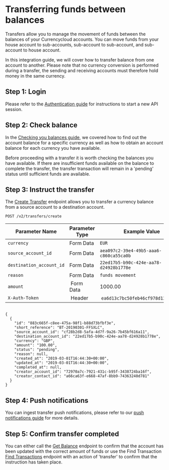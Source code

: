 [_metadata_:menu_title]:- "Transferring funds between balances"
[_metadata_:order]:- "5"

# Transferring funds between balances

Transfers allow you to manage the movement of funds between the balances of your Currencycloud accounts. You can move funds from your house account to sub-accounts, sub-account to sub-account, and sub-account to house account.

In this integration guide, we will cover how to transfer balance from one account to another. Please note that no currency conversion is performed during a transfer, the sending and receiving accounts must therefore hold money in the same currency.

## Step 1: Login

Please refer to the [Authentication guide](/guides/integration-guides/authentication) for instructions to start a new API session.

## Step 2: Check balance

In the [Checking you balances guide](/guides/integration-guides/checking-your-balances), we covered how to find out the account balance for a specific currency as well as how to obtain an account balance for each currency you have available.

Before proceeding with a transfer it is worth checking the balances you have available. If there are insufficient funds available on the balance to complete the transfer, the transfer transaction will remain in a 'pending' status until sufficient funds are available.

## Step 3: Instruct the transfer

The [Create Transfer](/api-reference/#create-transfer) endpoint allows you to transfer a currency balance from a source account to a destination account.


`POST /v2/transfers/create`

| Parameter Name | Parameter Type | Example Value |
| --- | --- | --- |
| `currency` | Form Data | `EUR` |
| `source_account_id` | Form Data | `aea097c2-39e4-49b5-aaa6-c860ca55ca0b` |
| `destination_account_id` | Form Data | `22ed17b5-b90c-424e-aa78-d24928b1778e` |
| `reason` | Form Data | `funds movement` |
| `amount` |  Form Data | 1000.00 |
| `X-Auth-Token` |  Header |  `ea6d13c7bc50feb46cf978d137bc01a2` |

```

{
  {
    "id": "883c665f-c8ee-475a-98f1-b88d73bfbf3e",
    "short_reference": "BT-20190301-FFSXLC",
    "source_account_id": "cf28b2d8-5afa-4d7f-9a26-7b45bf616a11",
    "destination_account_id": "22ed17b5-b90c-424e-aa78-d24928b1778e",
    "currency": "GBP",
    "amount": "100.00",
    "status": "pending",
    "reason": null,
    "created_at": "2019-03-01T16:44:30+00:00",
    "updated_at": "2019-03-01T16:44:30+00:00",
    "completed_at": null,
    "creator_account_id": "72970a7c-7921-431c-b95f-3438724ba16f",
    "creator_contact_id": "a66ca63f-e668-47af-8bb9-74363240d781"
  }
}
```

## Step 4: Push notifications

You can ingest transfer push notifications, please refer to our [push notifications guide](/guides/docs/getting-started/push-notifications) for more details.

## Step 5: Confirm transfer completed

You can either call the [Get Balance](/api-reference/#get-balance) endpoint to confirm that the account has been updated with the correct amount of funds or use the Find Transaction [Find Transactions](/api-reference/#find-transactions) endpoint with an action of 'transfer' to confirm that the instruction has taken place.
